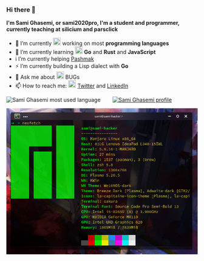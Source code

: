 ### Hi there 👋

<strong>I'm Sami Ghasemi, or sami2020pro, I'm a student and programmer, currently teaching at silicium and parsclick</strong>

- 🔭 I’m currently <img src="https://img.icons8.com/color/48/000000/work.png" width="20" height="20"> working on most **programming languages**
- 🌱 I’m currently learning <img src="https://img.icons8.com/color/48/000000/golang.png" width="20" height="20"> **Go** and **Rust** and **JavaScript**
- ℹ️ I’m currently helping <a href="https://github.com/pashmaklang/pashmak" width="20" height="20">Pashmak</a>
- ⚡ I’m currently building a Lisp dialect with **Go**
- 💬 Ask me about <img src="https://img.icons8.com/color/48/000000/bug.png" width="20" height="20"> BUGs
- 📫 How to reach me: <img src="https://img.icons8.com/color/48/000000/twitter.png" width="20" height="20"> <a href="https://twitter.com/samipro80529617">Twitter</a> and <a href="https://www.linkedin.com/in/sami-ghasemi-5044581b8">LinkedIn</a> 

![Sami Ghasemi most used language](https://github-readme-stats.vercel.app/api/top-langs/?username=sami2020pro&theme=shades-of-purple) &nbsp;&nbsp;&nbsp;&nbsp;&nbsp;&nbsp; [![Sami Ghasemi profile](https://github-readme-stats.vercel.app/api?username=sami2020pro&theme=shades-of-purple)](https://github.com/anuraghazra/github-readme-stats)

<div>
  <img 
    src="os.png"
    alt="Smai Ghasemi | sami2020pro | GitHub"
    style="max-width:100%;"
  />
</div>

<!--- 😄 Pronouns: ...
- ⚡ Fun fact: ...
-->
<!--- 👯 I’m looking to collaborate on ...
- 🤔 I’m looking for help with ...-->
<!-- - 🧊 I’m currently building a <img src="https://img.icons8.com/color/48/000000/web.png" width="20" height="20"> web framework for **Nim** language -->
